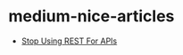 # medium-nice-articles

-  [Stop Using REST For APIs](https://github.com/chaseSpace/medium-nice-articles/blob/main/StopUsingRESTForAPIs.md)

